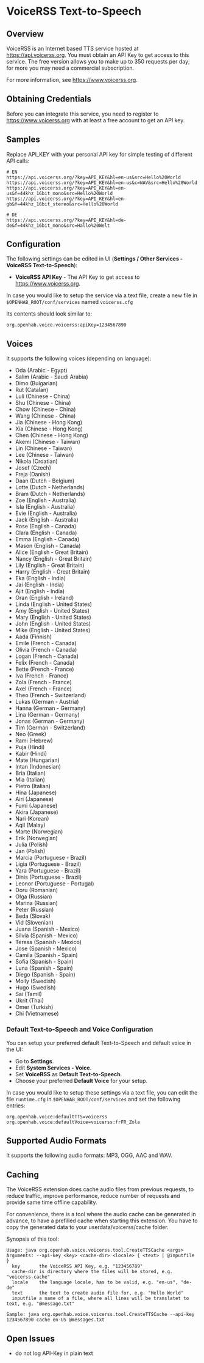 # VoiceRSS Text-to-Speech

## Overview

VoiceRSS is an Internet based TTS service hosted at <https://api.voicerss.org>.
You must obtain an API Key to get access to this service.
The free version allows you to make up to 350 requests per day; for more you may need a commercial subscription.

For more information, see <https://www.voicerss.org>.

## Obtaining Credentials

Before you can integrate this service, you need to register to https://www.voicerss.org with at least a free account to get an API key.

## Samples

Replace API_KEY with your personal API key for simple testing of different API calls:

```
# EN
https://api.voicerss.org/?key=API_KEY&hl=en-us&src=Hello%20World
https://api.voicerss.org/?key=API_KEY&hl=en-us&c=WAV&src=Hello%20World
https://api.voicerss.org/?key=API_KEY&hl=en-us&f=44khz_16bit_mono&src=Hello%20World
https://api.voicerss.org/?key=API_KEY&hl=en-gb&f=44khz_16bit_stereo&src=Hello%20World

# DE
https://api.voicerss.org/?key=API_KEY&hl=de-de&f=44khz_16bit_mono&src=Hallo%20Welt
```

## Configuration

The following settings can be edited in UI (**Settings / Other Services - VoiceRSS Text-to-Speech**):

* **VoiceRSS API Key** - The API Key to get access to https://www.voicerss.org.

In case you would like to setup the service via a text file, create a new file in `$OPENHAB_ROOT/conf/services` named `voicerss.cfg`

Its contents should look similar to:

```
org.openhab.voice.voicerss:apiKey=1234567890
```

## Voices

It supports the following voices (depending on language):

* Oda (Arabic - Egypt)
* Salim (Arabic - Saudi Arabia)
* Dimo (Bulgarian)
* Rut (Catalan)
* Luli (Chinese - China)
* Shu (Chinese - China)
* Chow (Chinese - China)
* Wang (Chinese - China)
* Jia (Chinese - Hong Kong)
* Xia (Chinese - Hong Kong)
* Chen (Chinese - Hong Kong)
* Akemi (Chinese - Taiwan)
* Lin (Chinese - Taiwan)
* Lee (Chinese - Taiwan)
* Nikola (Croatian)
* Josef (Czech)
* Freja (Danish)
* Daan (Dutch - Belgium)
* Lotte (Dutch - Netherlands)
* Bram (Dutch - Netherlands)
* Zoe (English - Australia)
* Isla (English - Australia)
* Evie (English - Australia)
* Jack (English - Australia)
* Rose (English - Canada)
* Clara (English - Canada)
* Emma (English - Canada)
* Mason (English - Canada)
* Alice (English - Great Britain)
* Nancy (English - Great Britain)
* Lily (English - Great Britain)
* Harry (English - Great Britain)
* Eka (English - India)
* Jai (English - India)
* Ajit (English - India)
* Oran (English - Ireland)
* Linda (English - United States)
* Amy (English - United States)
* Mary (English - United States)
* John (English - United States)
* Mike (English - United States)
* Aada (Finnish)
* Emile (French - Canada)
* Olivia (French - Canada)
* Logan (French - Canada)
* Felix (French - Canada)
* Bette (French - France)
* Iva (French - France)
* Zola (French - France)
* Axel (French - France)
* Theo (French - Switzerland)
* Lukas (German - Austria)
* Hanna (German - Germany)
* Lina (German - Germany)
* Jonas (German - Germany)
* Tim (German - Switzerland)
* Neo (Greek)
* Rami (Hebrew)
* Puja (Hindi)
* Kabir (Hindi)
* Mate (Hungarian)
* Intan (Indonesian)
* Bria (Italian)
* Mia (Italian)
* Pietro (Italian)
* Hina (Japanese)
* Airi (Japanese)
* Fumi (Japanese)
* Akira (Japanese)
* Nari (Korean)
* Aqil (Malay)
* Marte (Norwegian)
* Erik (Norwegian)
* Julia (Polish)
* Jan (Polish)
* Marcia (Portuguese - Brazil)
* Ligia (Portuguese - Brazil)
* Yara (Portuguese - Brazil)
* Dinis (Portuguese - Brazil)
* Leonor (Portuguese - Portugal)
* Doru (Romanian)
* Olga (Russian)
* Marina (Russian)
* Peter (Russian)
* Beda (Slovak)
* Vid (Slovenian)
* Juana (Spanish - Mexico)
* Silvia (Spanish - Mexico)
* Teresa (Spanish - Mexico)
* Jose (Spanish - Mexico)
* Camila (Spanish - Spain)
* Sofia (Spanish - Spain)
* Luna (Spanish - Spain)
* Diego (Spanish - Spain)
* Molly (Swedish)
* Hugo (Swedish)
* Sai (Tamil)
* Ukrit (Thai)
* Omer (Turkish)
* Chi (Vietnamese)

### Default Text-to-Speech and Voice Configuration

You can setup your preferred default Text-to-Speech and default voice in the UI:

* Go to **Settings**.
* Edit **System Services - Voice**.
* Set **VoiceRSS** as **Default Text-to-Speech**.
* Choose your preferred **Default Voice** for your setup.

In case you would like to setup these settings via a text file, you can edit the file `runtime.cfg` in `$OPENHAB_ROOT/conf/services` and set the following entries:

```
org.openhab.voice:defaultTTS=voicerss
org.openhab.voice:defaultVoice=voicerss:frFR_Zola
```

## Supported Audio Formats

It supports the following audio formats: MP3, OGG, AAC and WAV.

## Caching

The VoiceRSS extension does cache audio files from previous requests, to reduce traffic, improve performance, reduce number of requests and provide same time offline capability.

For convenience, there is a tool where the audio cache can be generated in advance, to have a prefilled cache when starting this extension.
You have to copy the generated data to your userdata/voicerss/cache folder.

Synopsis of this tool:

```
Usage: java org.openhab.voice.voicerss.tool.CreateTTSCache <args>
Arguments: --api-key <key> <cache-dir> <locale> { <text> | @inputfile }
  key       the VoiceRSS API Key, e.g. "123456789"
  cache-dir is directory where the files will be stored, e.g. "voicerss-cache"
  locale    the language locale, has to be valid, e.g. "en-us", "de-de"
  text      the text to create audio file for, e.g. "Hello World"
  inputfile a name of a file, where all lines will be translatet to text, e.g. "@message.txt"

Sample: java org.openhab.voice.voicerss.tool.CreateTTSCache --api-key 1234567890 cache en-US @messages.txt
```


## Open Issues

* do not log API-Key in plain text
